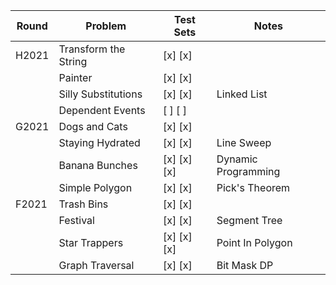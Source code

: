 |   Round       |   Problem             |   Test Sets   |   Notes               |
| ------------- | --------------------- | ------------  | --------------------  |
| H2021         | Transform the String  | [x] [x]       |                       |
|               | Painter               | [x] [x]       |                       |
|               | Silly Substitutions   | [x] [x]       | Linked List           |
|               | Dependent Events      | [ ] [ ]       |                       |
| G2021         | Dogs and Cats         | [x] [x]       |                       |
|               | Staying Hydrated      | [x] [x]       | Line Sweep            |
|               | Banana Bunches        | [x] [x] [x]   | Dynamic Programming   |
|               | Simple Polygon        | [x] [x]       | Pick's Theorem        |
| F2021         | Trash Bins            | [x] [x]       |                       |
|               | Festival              | [x] [x]       | Segment Tree          |
|               | Star Trappers         | [x] [x] [x]   | Point In Polygon      |
|               | Graph Traversal       | [x] [x]       | Bit Mask DP           |
